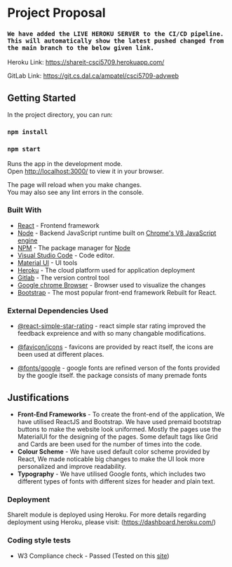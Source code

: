 # Project Proposal
### `We have added the LIVE HEROKU SERVER to the CI/CD pipeline. This will automatically show the latest pushed changed from the main branch to the below given link.`


Heroku Link: https://shareit-csci5709.herokuapp.com/

GitLab Link: https://git.cs.dal.ca/ampatel/csci5709-advweb 


## Getting Started

In the project directory, you can run:
### `npm install`
### `npm start`

Runs the app in the development mode.\
Open [http://localhost:3000/](http://localhost:3000) to view it in your browser.

The page will reload when you make changes.\
You may also see any lint errors in the console.

### Built With
* [React](https://reactjs.org/) - Frontend framework
* [Node](https://nodejs.org/) - Backend JavaScript runtime built on [Chrome's V8 JavaScript engine](https://v8.dev/)
* [NPM](https://www.npmjs.com/) - The package manager for  [Node](https://nodejs.org/)
* [Visual Studio Code](https://code.visualstudio.com/download) - Code editor.
* [Material UI](https://mui.com/material-ui/getting-started/installation/) - UI tools
* [Heroku](https://dashboard.heroku.com/) - The cloud platform used for application deployment
* [Gitlab](https://git.cs.dal.ca/) - The version control tool
* [Google chrome Browser](https://www.google.com/intl/en_ca/chrome/) - Browser used to visualize the changes
* [Bootstrap](https://react-bootstrap.github.io/) - The most popular front-end framework Rebuilt for React.

### External Dependencies Used
* [@react-simple-star-rating](https://www.npmjs.com/package/react-simple-star-rating) - react simple star rating improved the feedback expreience and with so many changable modifications.
    
* [@favicon/icons](https://reactgo.com/react-change-favicon/) - favicons are provided by react itself, the icons are been used at different places.
* [@fonts/google](https://fonts.google.com/) - google fonts are refined verson of the fonts provided by the google itself. the package consists of many premade fonts

## Justifications

* **Front-End Frameworks** - To create the front-end of the application, We have utilised ReactJS and Bootstrap. We have used premaid bootstrap buttons to make the website look uniformed. Mostly the pages use the MaterialUI for the designing of the pages. Some default tags like Grid and Cards are been used for the number of times into the code.
* **Colour Scheme** - We have used default color scheme provided by React, We made noticable big changes to make the UI look more personalized and improve readability. 
* **Typography** - We have utilised Google fonts, which includes two different types of fonts with different sizes for header and plain text.

### Deployment

ShareIt module is deployed using Heroku. For more details regarding deployment using Heroku, please visit: (https://dashboard.heroku.com/)

### Coding style tests
- W3 Compliance check - Passed (Tested on this [site](https://validator.w3.org/))
